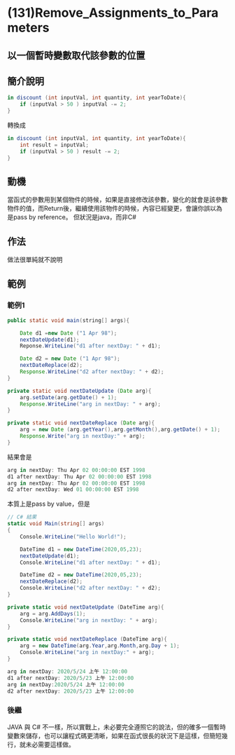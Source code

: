 # (131)Remove_Assignments_to_Parameters

## 以一個暫時變數取代該參數的位置

## 簡介說明

``` cs
in discount (int inputVal, int quantity, int yearToDate){
    if (inputVal > 50 ) inputVal -= 2;
}
```

轉換成

``` cs
in discount (int inputVal, int quantity, int yearToDate){
    int result = inputVal;
    if (inputVal > 50 ) result -= 2;
}
```

## 動機

當函式的參數用到某個物件的時候，如果是直接修改該參數，變化的就會是該參數物件的值，而Return後，繼續使用該物件的時候，內容已經變更，會讓你誤以為是pass by reference。 但狀況是java，而非C#

## 作法

做法很單純就不說明

## 範例

### 範例1

``` java
public static void main(string[] args){

    Date d1 =new Date ("1 Apr 98");
    nextDateUpdate(d1);
    Reponse.WriteLine("d1 after nextDay: " + d1);

    Date d2 = new Date ("1 Apr 98");
    nextDateReplace(d2);
    Response.WriteLine("d2 after nextDay: " + d2);
}

private static void nextDateUpdate (Date arg){
    arg.setDate(arg.getDate() + 1);
    Response.WriteLine("arg in nextDay: " + arg);
}

private static void nextDateReplace (Date arg){
    arg = new Date (arg.getYear(),arg.getMonth(),arg.getDate() + 1);
    Response.Write("arg in nextDay:" + arg);
}

```

結果會是

``` cs
arg in nextDay: Thu Apr 02 00:00:00 EST 1998
d1 after nextDay: Thu Apr 02 00:00:00 EST 1998
arg in nextDay: Thu Apr 02 00:00:00 EST 1998
d2 after nextDay: Wed 01 00:00:00 EST 1998
```
本質上是pass by value，但是


``` cs
// C# 結果
static void Main(string[] args)
{
    Console.WriteLine("Hello World!");

    DateTime d1 = new DateTime(2020,05,23);
    nextDateUpdate(d1);
    Console.WriteLine("d1 after nextDay: " + d1);

    DateTime d2 = new DateTime(2020,05,23);
    nextDateReplace(d2);
    Console.WriteLine("d2 after nextDay: " + d2);
}

private static void nextDateUpdate (DateTime arg){
    arg = arg.AddDays(1);
    Console.WriteLine("arg in nextDay: " + arg);
}

private static void nextDateReplace (DateTime arg){
    arg = new DateTime(arg.Year,arg.Month,arg.Day + 1);
    Console.WriteLine("arg in nextDay:" + arg);
}
```

``` cs
arg in nextDay: 2020/5/24 上午 12:00:00
d1 after nextDay: 2020/5/23 上午 12:00:00
arg in nextDay:2020/5/24 上午 12:00:00
d2 after nextDay: 2020/5/23 上午 12:00:00

```

### 後繼

JAVA 與 C# 不一樣，所以實戰上，未必要完全遵照它的說法，但的確多一個暫時變數來儲存，也可以讓程式碼更清晰，如果在函式很長的狀況下是這樣，但簡短幾行，就未必需要這樣做。
